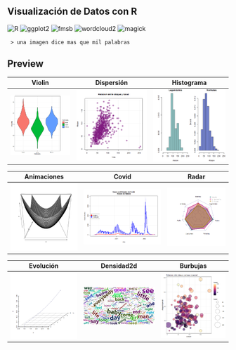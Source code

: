 ## Visualización de Datos con R

![R](https://img.shields.io/badge/R-2E86C1?style=flat&logo=R) 
![ggplot2](https://img.shields.io/badge/ggplot2-black?style=flat&logo=Google-Analytics)
![fmsb](https://img.shields.io/badge/fmsb-A569BD?style=flat&logo=plotly)
![wordcloud2](https://img.shields.io/badge/wordclud2-CCD1D1?style=flat&logo=iCloud)
![magick](https://img.shields.io/badge/magik-D68910?style=flat&logo=Funimation)



~~~~
 > una imagen dice mas que mil palabras
~~~~

## Preview

| Violin | Dispersión | Histograma |
|--------|----------|------|
|<img src="imagenes/Violinfi.png" width="400">|<img src="imagenes/Pkm.png" width="400">|<img src="imagenes/pokemon.png" width="400">|

| Animaciones | Covid | Radar |
|--------|----------|------|
|<img src="imagenes/animacion1.gif" width="400">|<img src="imagenes/covidEdoMex.png" width="700">|<img src="imagenes/radar.png" width="490">|


| Evolución | Densidad2d | Burbujas |
|--------|----------|------|
|<img src="tiger.gif" width="400">|<img src="Img/wordcloud_beatles.png" width="400">|<img src="imagenes/burbujas.png" width="400">|


